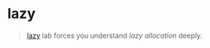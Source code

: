 # lazy

> [lazy](https://pdos.csail.mit.edu/6.S081/2020/labs/lazy.html) lab forces you
> understand *lazy allocation* deeply.

